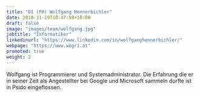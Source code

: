 ```yaml
---
title: "DI (FH) Wolfgang Hennerbichler"
date: 2018-11-19T10:47:58+10:00
draft: false
image: "images/team/wolfgang.jpg"
jobtitle: "Informatiker"
linkedinurl: "https://www.linkedin.com/in/wolfganghennerbichler/"
webpage: "https://www.wogri.at"
promoted: true
weight: 2
---
```


Wolfgang ist Programmierer und Systemadministrator. Die Erfahrung die er in seiner Zeit als Angestellter bei Google und Microsoft sammeln durfte ist in Psido eingeflossen.